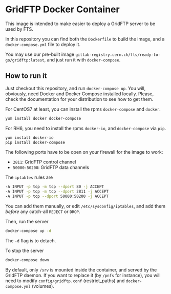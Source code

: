 GridFTP Docker Container
========================
This image is intended to make easier to deploy a GridFTP server to be used by FTS.

In this repository you can find both the `Dockerfile` to build the image,
and a `docker-compose.yml` file to deploy it.

You may use our pre-built image `gitlab-registry.cern.ch/fts/ready-to-go/gridftp:latest`,
and just run it with `docker-compose`.

## How to run it
Just checkout this repository, and run `docker-compose up`. You will, obviously,
need Docker and Docker Compose installed locally. Please, check the documentation
for your distribution to see how to get them.

For CentOS7 at least, you can install the rpms `docker-compose` and `docker`.

```bash
yum install docker docker-compose
```

For RH6, you need to install the rpms `docker-io`, and `docker-compose` via `pip`.

```bash
yum install docker-io
pip install docker-compose
```

The following ports have to be open on your firewall for the image to work:

* `2811`: GridFTP control channel
*  `50000-50200`: GridFTP data channels

The `iptables` rules are

```bash
-A INPUT -p tcp -m tcp --dport 80 -j ACCEPT
-A INPUT -p tcp -m tcp --dport 2811 -j ACCEPT
-A INPUT -p tcp --dport 50000:50200 -j ACCEPT
```

You can add them manually, or edit `/etc/sysconfig/iptables`, and add them *before* any catch-all
`REJECT` or `DROP`.

Then, run the server

```bash
docker-compose up -d
```

The `-d` flag is to detach.

To stop the server

```bash
docker-compose down
```

By default, only `/srv` is mounted inside the container, and served by the GridFTP daemon.
If you want to replace it (by `/pnfs` for instance), you will need to modify `config/gridftp.conf` (restrict\_paths)
and `docker-compose.yml` (volumes).

